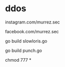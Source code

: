 # ddos
instagram.com/murrez.sec

facebook.com/murrez.sec

go build slowloris.go

go build punch.go

chmod 777 *
